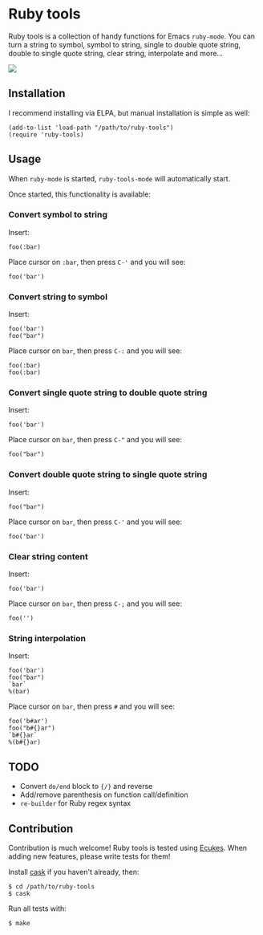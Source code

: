 # Ruby tools
Ruby tools is a collection of handy functions for Emacs
`ruby-mode`. You can turn a string to symbol, symbol to string, single
to double quote string, double to single quote string, clear string,
interpolate and more...

[<img src="http://img.youtube.com/vi/xYMcVpTp4uY/0.jpg">](https://www.youtube.com/watch?v=xYMcVpTp4uY)

## Installation
I recommend installing via ELPA, but manual installation is simple as well:

    (add-to-list 'load-path "/path/to/ruby-tools")
    (require 'ruby-tools)

## Usage
When `ruby-mode` is started, `ruby-tools-mode` will automatically start.

Once started, this functionality is available:

### Convert symbol to string

Insert:

    foo(:bar)

Place cursor on `:bar`, then press `C-'` and you will see:

    foo('bar')

### Convert string to symbol

Insert:

    foo('bar')
    foo("bar")

Place cursor on `bar`, then press `C-:` and you will see:

    foo(:bar)
    foo(:bar)

### Convert single quote string to double quote string

Insert:

    foo('bar')

Place cursor on `bar`, then press `C-"` and you will see:

    foo("bar")

### Convert double quote string to single quote string

Insert:

    foo("bar")

Place cursor on `bar`, then press `C-'` and you will see:

    foo('bar')

### Clear string content

Insert:

    foo('bar')

Place cursor on `bar`, then press `C-;` and you will see:

    foo('')

### String interpolation

Insert:

    foo('bar')
    foo("bar")
    `bar`
    %(bar)

Place cursor on `bar`, then press `#` and you will see:

    foo('b#ar')
    foo("b#{}ar")
    `b#{}ar`
    %(b#{}ar)

## TODO

* Convert `do/end` block to `{/}` and reverse
* Add/remove parenthesis on function call/definition
* `re-builder` for Ruby regex syntax

## Contribution
Contribution is much welcome! Ruby tools is tested using [Ecukes](http://ecukes.info). When
adding new features, please write tests for them!

Install [cask](https://github.com/cask/cask) if you haven't
already, then:

    $ cd /path/to/ruby-tools
    $ cask

Run all tests with:

    $ make
